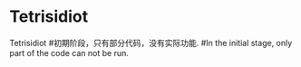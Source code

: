 # Tetrisidiot
Tetrisidiot
#初期阶段，只有部分代码，没有实际功能.
#In the initial stage, only part of the code can not be run.
